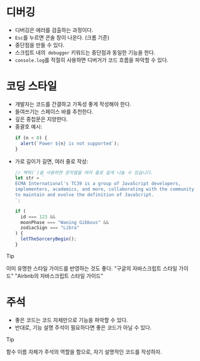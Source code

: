 # 디버깅

- 디버깅은 에러를 검출하는 과정이다.
- `Esc`를 누르면 콘솔 창이 나온다. (크롬 기준)
- 중단점을 만들 수 있다.
- 스크립트 내의` debugger` 키워드는 중단점과 동일한 기능을 한다.
- `console.log`를 적절히 사용하면 디버거가 코드 흐름을 파악할 수 있다.

# 코딩 스타일

- 개발자는 코드를 간결하고 가독성 좋게 작성해야 한다.
- 들여쓰기는 스페이스 바를 추천한다.
- 깊은 중첩문은 지양한다.
- 중괄호 예시:
  ```javascript
  if (n < 0) {
    alert(`Power ${n} is not supported`);
  }
  ```
- 가로 길이가 길면, 여러 줄로 작성:
  ```javascript
  // 백틱(`)을 사용하면 문자열을 여러 줄로 쉽게 나눌 수 있습니다.
  let str = `
  ECMA International's TC39 is a group of JavaScript developers,
  implementers, academics, and more, collaborating with the community
  to maintain and evolve the definition of JavaScript.
  `;
  ```
  ```javascript
  if (
    id === 123 &&
    moonPhase === "Waning Gibbous" &&
    zodiacSign === "Libra"
  ) {
    letTheSorceryBegin();
  }
  ```
> [!TIP]
> 이미 유명한 스타일 가이드를 반영하는 것도 좋다.
> "구글의 자바스크립트 스타일 가이드"
> "Airbnb의 자바스크립트 스타일 가이드"

# 주석
- 좋은 코드는 코드 자체만으로 기능을 파악할 수 있다.
- 반대로, 기능 설명 주석이 필요하다면 좋은 코드가 아닐 수 있다.

> [!TIP]
> 함수 이름 자체가 주석의 역할을 함으로, 자기 설명적인 코드를 작성하자.